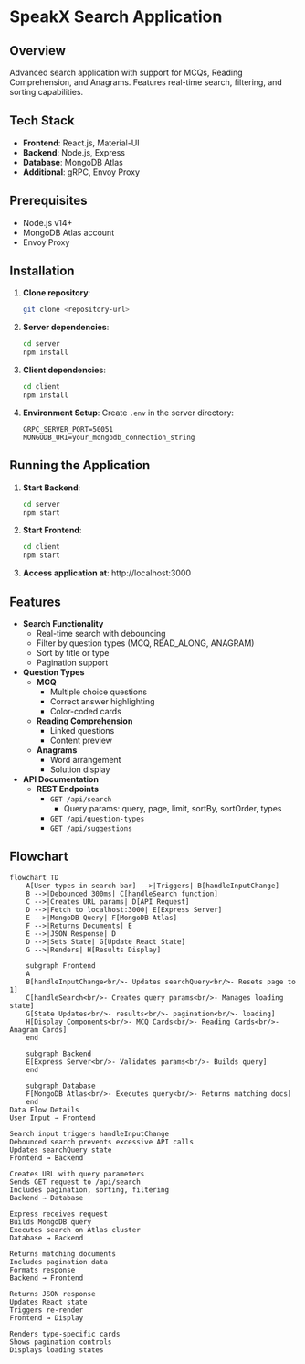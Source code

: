 # SpeakX Search Application

## **Overview**
Advanced search application with support for MCQs, Reading Comprehension, and Anagrams. Features real-time search, filtering, and sorting capabilities.

## **Tech Stack**
- **Frontend**: React.js, Material-UI
- **Backend**: Node.js, Express
- **Database**: MongoDB Atlas
- **Additional**: gRPC, Envoy Proxy

## **Prerequisites**
- Node.js v14+
- MongoDB Atlas account
- Envoy Proxy

## **Installation**

1. **Clone repository**:
    ```bash
    git clone <repository-url>
    ```

2. **Server dependencies**:
    ```bash
    cd server
    npm install
    ```

3. **Client dependencies**:
    ```bash
    cd client
    npm install
    ```

4. **Environment Setup**: Create `.env` in the server directory:
    ```env
    GRPC_SERVER_PORT=50051
    MONGODB_URI=your_mongodb_connection_string
    ```

## **Running the Application**

1. **Start Backend**:
    ```bash
    cd server
    npm start
    ```

2. **Start Frontend**:
    ```bash
    cd client
    npm start
    ```

3. **Access application at**: http://localhost:3000

## **Features**
- **Search Functionality**
    - Real-time search with debouncing
    - Filter by question types (MCQ, READ_ALONG, ANAGRAM)
    - Sort by title or type
    - Pagination support
- **Question Types**
    - **MCQ**
        - Multiple choice questions
        - Correct answer highlighting
        - Color-coded cards
    - **Reading Comprehension**
        - Linked questions
        - Content preview
    - **Anagrams**
        - Word arrangement
        - Solution display
- **API Documentation**
    - **REST Endpoints**
        - `GET /api/search`
            - Query params: query, page, limit, sortBy, sortOrder, types
        - `GET /api/question-types`
        - `GET /api/suggestions`

## **Flowchart**
```mermaid
flowchart TD
    A[User types in search bar] -->|Triggers| B[handleInputChange]
    B -->|Debounced 300ms| C[handleSearch function]
    C -->|Creates URL params| D[API Request]
    D -->|Fetch to localhost:3000| E[Express Server]
    E -->|MongoDB Query| F[MongoDB Atlas]
    F -->|Returns Documents| E
    E -->|JSON Response| D
    D -->|Sets State| G[Update React State]
    G -->|Renders| H[Results Display]

    subgraph Frontend
    A
    B[handleInputChange<br/>- Updates searchQuery<br/>- Resets page to 1]
    C[handleSearch<br/>- Creates query params<br/>- Manages loading state]
    G[State Updates<br/>- results<br/>- pagination<br/>- loading]
    H[Display Components<br/>- MCQ Cards<br/>- Reading Cards<br/>- Anagram Cards]
    end

    subgraph Backend
    E[Express Server<br/>- Validates params<br/>- Builds query]
    end

    subgraph Database
    F[MongoDB Atlas<br/>- Executes query<br/>- Returns matching docs]
    end
Data Flow Details
User Input → Frontend

Search input triggers handleInputChange
Debounced search prevents excessive API calls
Updates searchQuery state
Frontend → Backend

Creates URL with query parameters
Sends GET request to /api/search
Includes pagination, sorting, filtering
Backend → Database

Express receives request
Builds MongoDB query
Executes search on Atlas cluster
Database → Backend

Returns matching documents
Includes pagination data
Formats response
Backend → Frontend

Returns JSON response
Updates React state
Triggers re-render
Frontend → Display

Renders type-specific cards
Shows pagination controls
Displays loading states

